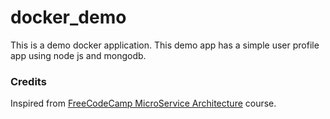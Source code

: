 # docker_demo
This is a demo docker application.
This demo app has a simple user profile app using node js and mongodb.


### Credits
Inspired from [FreeCodeCamp MicroService Architecture](https://www.youtube.com/watch?v=hmkF77F9TLw) course.
